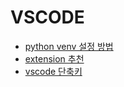 # VSCODE


* [python venv 설정 방법](https://ddochea.tistory.com/33)
* [extension 추천](https://teserre.tistory.com/9)
* [vscode 단축키](https://engineer-mole.tistory.com/204)
